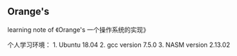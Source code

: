 ## Orange's
learning note of 《Orange's 一个操作系统的实现》

个人学习环境：
    1. Ubuntu 18.04
    2. gcc version 7.5.0
    3. NASM version 2.13.02
